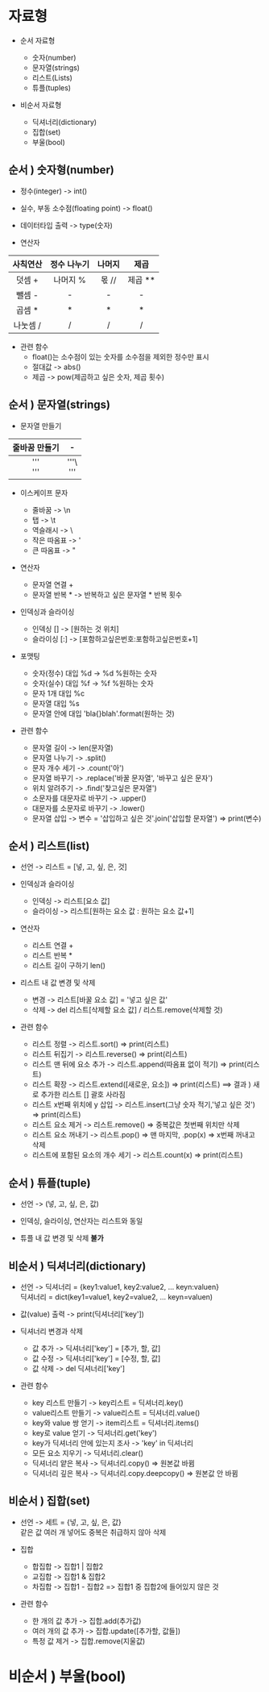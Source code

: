 # 자료형
* 순서 자료형             
    * 숫자(number)        
    * 문자열(strings)                
    * 리스트(Lists)               
    * 튜플(tuples)                      
                         
* 비순서 자료형             
    * 딕셔너리(dictionary)          
    * 집합(set)            
    * 부울(bool)           

## 순서 ) 숫자형(number)         
* 정수(integer) -> int()        
* 실수, 부동 소수점(floating point) -> float()          
* 데이터타입 출력 -> type(숫자)        
             
* 연산자            
             
| 사칙연산 | 정수 나누기 | 나머지 | 제곱 |                                 
| :---: | :---: | :---: | :---: |                              
| 덧셈 + | 나머지 % | 몫 // | 제곱 ** |                       
| 뺄셈 - | - | - | - |             
| 곱셈 * | * | * | * |                    
| 나눗셈 / | / | / | / |                                          
                          
* 관련 함수         
    * float()는 소수점이 있는 숫자를 소수점을 제외한 정수만 표시        
    * 절대값 -> abs()            
    * 제곱 -> pow(제곱하고 싶은 숫자, 제곱 횟수)              
                       
## 순서 ) 문자열(strings)       
* 문자열 만들기     
     
| 줄바꿈 만들기 | - |     
| :---: | :---: |   
| ''' <br>  ''' | '''\ <br> \'''|    
                
* 이스케이프 문자      
    * 줄바꿈 -> \n         
    * 탭 -> \t          
    * 역슬래시 -> \\        
    * 작은 따옴표 -> \'     
    * 큰 따옴표 -> \"            
                  
* 연산자        
    * 문자열 연결 +        
    * 문자열 반복 * -> 반복하고 싶은 문자열 * 반복 횟수      
                
* 인덱싱과 슬라이싱        
    * 인덱싱 [] -> [원하는 것 위치]       
    * 슬라이싱 [:] -> [포함하고싶은번호:포함하고싶은번호+1]        
            
* 포맷팅       
    * 숫자(정수) 대입 %d -> %d %원하는 숫자    
    * 숫자(실수) 대입 %f -> %f %원하는 숫자        
    * 문자 1개 대입 %c             
    * 문자열 대입 %s             
    * 문자열 안에 대입 'bla{}blah'.format(원하는 것)               
                   
* 관련 함수             
    * 문자열 길이 -> len(문자열)         
    * 문자열 나누기 -> .split()          
    * 문자 개수 세기 -> .count('아')                  
    * 문자열 바꾸기 -> .replace('바꿀 문자열', '바꾸고 싶은 문자')           
    * 위치 알려주기 -> .find('찾고싶은 문자열')           
    * 소문자를 대문자로 바꾸기 -> .upper()       
    * 대문자를 소문자로 바꾸기 -> .lower()           
    * 문자열 삽입 -> 변수 = '삽입하고 싶은  것'.join('삽입할 문자열') => print(변수)        
              
## 순서 ) 리스트(list)         
* 선언 -> 리스트 = [넣, 고, 싶, 은, 것]            
              
* 인덱싱과 슬라이싱      
    * 인덱싱 -> 리스트[요소 값]        
    * 슬라이싱 -> 리스트[원하는 요소 값 : 원하는 요소 값+1]            
               
* 연산자      
    * 리스트 연결 +       
    * 리스트 반복 *      
    * 리스트 길이 구하기 len()            
                     
* 리스트 내 값 변경 및 삭제       
    * 변경 -> 리스트[바꿀 요소 값] = '넣고 싶은 값'              
    * 삭제 -> del 리스트[삭제할 요소 값] / 리스트.remove(삭제할 것)         
                 
* 관련 함수       
    * 리스트 정렬 -> 리스트.sort() => print(리스트)         
    * 리스트 뒤집기 -> 리스트.reverse() => print(리스트)            
    * 리스트 맨 뒤에 요소 추가 -> 리스트.append(따옴표 없이 적기) => print(리스트)           
    * 리스트 확장 -> 리스트.extend([새로운, 요소]) => print(리스트) ==> 결과 ) 새로 추가한 리스트 [] 괄호 사라짐                      
    * 리스트 x번째 위치에 y 삽입 -> 리스트.insert(그냥 숫자 적기,'넣고 싶은 것') => print(리스트)          
    * 리스트 요소 제거 -> 리스트.remove() => 중복값은 첫번째 위치만 삭제            
    * 리스트 요소 꺼내기 -> 리스트.pop() => 맨 마지막, .pop(x) => x번째 꺼내고 삭제        
    * 리스트에 포함된 요소의 개수 세기 -> 리스트.count(x) => print(리스트)            
                        
## 순서 ) 튜플(tuple)       
* 선언 -> (넣, 고, 싶, 은, 값)        
            
* 인덱싱, 슬라이싱, 연산자는 리스트와 동일      
            
* 튜플 내 값 변경 및 삭제 **불가**         
                   
## 비순서 ) 딕셔너리(dictionary)       
* 선언 -> 딕셔너리 = {key1:value1, key2:value2, ... keyn:valuen} <!-- 보통 key와 value에 따옴표 -->           
          딕셔너리 = dict(key1=value1, key2=value2, ... keyn=valuen)         
                        
* 값(value) 출력 -> print(딕셔너리['key'])                 
                      
* 딕셔너리 변경과 삭제         
    * 값 추가 -> 딕셔너리['key'] = [추가, 할, 값]          
    * 값 수정 -> 딕셔너리['key'] = [수정, 할, 값]          
    * 값 삭제 -> del 딕셔너리['key']               
                   
* 관련 함수       
    * key 리스트 만들기 -> key리스트 = 딕셔너리.key()             
    * value리스트 만들기 -> value리스트 = 딕셔너리.value()                  
    * key와 value 쌍 얻기 -> item리스트 = 딕셔너리.items()       
    * key로 value 얻기 -> 딕셔너리.get('key')                   
    * key가 딕셔너리 안에 있는지 조사 -> 'key' in 딕셔너리            
    * 모든 요소 지우기 -> 딕셔너리.clear()              
    * 딕셔너리 얕은 복사 -> 딕셔너리.copy() => 원본값 바뀜                 
    * 딕셔너리 깊은 복사 -> 딕셔너리.copy.deepcopy() => 원본값 안 바뀜           
                                    
## 비순서 ) 집합(set)    
* 선언 -> 세트 = {넣, 고, 싶, 은, 값}        
          같은 값 여러 개 넣어도 중복은 취급하지 않아 삭제       
                                    
* 집합   
    * 합집합 -> 집합1 | 집합2         
    * 교집합 -> 집합1 & 집합2          
    * 차집합 -> 집합1 - 집합2 => 집합1 중 집합2에 들어있지 않은 것            
                 
* 관련 함수       
    * 한 개의 값 추가 -> 집합.add(추가값)         
    * 여러 개의 값 추가 -> 집합.update([추가할, 값들]) 
    * 특정 값 제거 -> 집합.remove(지울값)               
                   
# 비순서 ) 부울(bool)         
